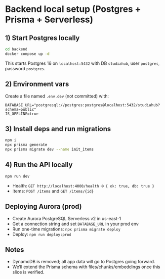 # Backend local setup (Postgres + Prisma + Serverless)

## 1) Start Postgres locally

```bash
cd backend
docker compose up -d
```

This starts Postgres 16 on `localhost:5432` with DB `studiahub`, user `postgres`, password `postgres`.

## 2) Environment vars

Create a file named `.env.dev` (not committed) with:

```
DATABASE_URL="postgresql://postgres:postgres@localhost:5432/studiahub?schema=public"
IS_OFFLINE=true
```

## 3) Install deps and run migrations

```bash
npm i
npx prisma generate
npx prisma migrate dev --name init_items
```

## 4) Run the API locally

```bash
npm run dev
```

- Health: `GET http://localhost:4000/health` → `{ ok: true, db: true }`
- Items: `POST /items` and `GET /items/{id}`

## Deploying Aurora (prod)
- Create Aurora PostgreSQL Serverless v2 in us-east-1
- Get a connection string and set `DATABASE_URL` in your prod env
- Run one-time migrations: `npx prisma migrate deploy`
- Deploy: `npm run deploy:prod`

## Notes
- DynamoDB is removed; all app data will go to Postgres going forward.
- We’ll extend the Prisma schema with files/chunks/embeddings once this slice is verified.
